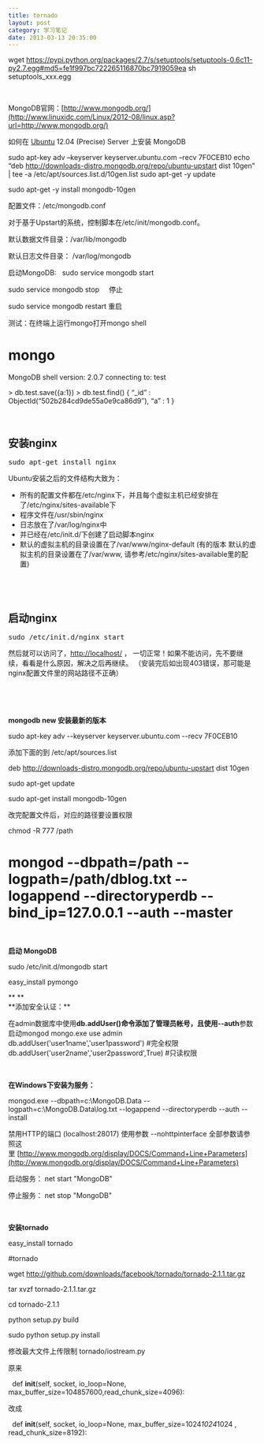 ```yaml
---
title: tornado
layout: post
category: 学习笔记
date: 2013-03-13 20:35:00
---
```


wget https://pypi.python.org/packages/2.7/s/setuptools/setuptools-0.6c11-py2.7.egg#md5=fe1f997bc722265116870bc7919059ea
sh setuptools_xxx.egg

&nbsp;

MongoDB官网：[http://www.mongodb.org/](http://www.linuxidc.com/Linux/2012-08/linux.asp?url=http://www.mongodb.org/)

如何在&nbsp;[Ubuntu](http://www.linuxidc.com/topicnews.aspx?tid=2 "Ubuntu")&nbsp;12.04 (Precise) Server 上安装 MongoDB

sudo apt-key adv &ndash;keyserver keyserver.ubuntu.com &ndash;recv 7F0CEB10
echo &ldquo;deb http://downloads-distro.mongodb.org/repo/ubuntu-upstart dist 10gen&rdquo; | tee -a /etc/apt/sources.list.d/10gen.list
sudo apt-get -y update

sudo apt-get -y install mongodb-10gen

配置文件：/etc/mongodb.conf

对于基于Upstart的系统，控制脚本在/etc/init/mongodb.conf。

默认数据文件目录：/var/lib/mongodb

默认日志文件目录： /var/log/mongodb

启动MongoDB:&nbsp;&nbsp; sudo service mongodb start

sudo service mongodb stop&nbsp;&nbsp;&nbsp;&nbsp; 停止

sudo service mongodb restart 重启

测试：在终端上运行mongo打开mongo shell

# mongo
MongoDB shell version: 2.0.7
connecting to: test

&gt; db.test.save({a:1})
&gt; db.test.find()
{ &ldquo;_id&rdquo; : ObjectId(&ldquo;502b284cd9de55a0e9ca86d9&Prime;), &ldquo;a&rdquo; : 1 }

&nbsp;

## <span>安装nginx</span>

<pre>sudo apt-get install nginx</pre>

Ubuntu安装之后的文件结构大致为：

*   所有的配置文件都在/etc/nginx下，并且每个虚拟主机已经安排在了/etc/nginx/sites-available下
*   程序文件在/usr/sbin/nginx
*   日志放在了/var/log/nginx中
*   并已经在/etc/init.d/下创建了启动脚本nginx
*   默认的虚拟主机的目录设置在了/var/www/nginx-default (有的版本 默认的虚拟主机的目录设置在了/var/www, 请参考/etc/nginx/sites-available里的配置)

<a name=".E5.90.AF.E5.8A.A8nginx"></a>

## &nbsp;

## <span>启动nginx</span>

<pre>sudo /etc/init.d/nginx start</pre>

然后就可以访问了，[http://localhost/](http://localhost/ "http://localhost/")&nbsp;， 一切正常！如果不能访问，先不要继续，看看是什么原因，解决之后再继续。 （安装完后如出现403错误，那可能是nginx配置文件里的网站路径不正确）

&nbsp;

**&nbsp;**

**mongodb new 安装最新的版本**

sudo apt-key adv --keyserver keyserver.ubuntu.com --recv 7F0CEB10

添加下面的到 /etc/apt/sources.list

deb http://downloads-distro.mongodb.org/repo/ubuntu-upstart dist 10gen

sudo apt-get update&nbsp;

sudo apt-get install mongodb-10gen

改完配置文件后，对应的路径要设置权限

chmod -R 777 /path

# mongod --dbpath=/path --logpath=/path/dblog.txt --logappend --directoryperdb --bind_ip=127.0.0.1 --auth --master

**&nbsp;**

**启动 MongoDB**

sudo /etc/init.d/mongodb start

easy_install pymongo

<div>**&nbsp;**</div>
<div>**添加安全认证：**</div>

在admin数据库中使用**db.addUser()**命令添加了管理员帐号，且使用**--auth**参数启动mongod
mongo.exe
use admin
db.addUser('user1name','user1password') #完全权限
db.addUser('user2name','user2password',True) #只读权限

&nbsp;

**在Windows下安装为服务：**

mongod.exe --dbpath=c:\MongoDB.Data --logpath=c:\MongoDB.Data\log.txt --logappend --directoryperdb --auth --install&nbsp;

禁用HTTP的端口&nbsp;(localhost:28017) 使用参数&nbsp;--nohttpinterface
全部参数请参照这里&nbsp;[http://www.mongodb.org/display/DOCS/Command+Line+Parameters](http://www.mongodb.org/display/DOCS/Command+Line+Parameters)

启动服务：
net start "MongoDB"

停止服务：
net stop "MongoDB"

&nbsp;

**安装tornado**

easy_install tornado

#tornado

wget http://github.com/downloads/facebook/tornado/tornado-2.1.1.tar.gz

tar xvzf tornado-2.1.1.tar.gz

cd tornado-2.1.1

python setup.py build

sudo python setup.py install

修改最大文件上传限制 tornado/iostream.py&nbsp;

原来

&nbsp;&nbsp;def __init__(self, socket, io_loop=None, max_buffer_size=104857600,read_chunk_size=4096):

改成

&nbsp;&nbsp;def __init__(self, socket, io_loop=None, max_buffer_size=1024*1024*1024 , read_chunk_size=8192):
